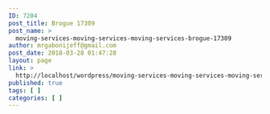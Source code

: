 ```yaml
---
ID: 7204
post_title: Brogue 17309
post_name: >
  moving-services-moving-services-moving-services-brogue-17309
author: mrgabonijeff@gmail.com
post_date: 2018-03-28 01:47:28
layout: page
link: >
  http://localhost/wordpress/moving-services-moving-services-moving-services-brogue-17309/
published: true
tags: [ ]
categories: [ ]
---
```

